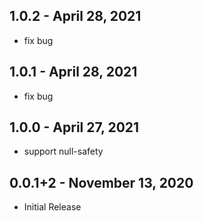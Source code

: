 ## 1.0.2 - April 28, 2021

- fix bug

## 1.0.1 - April 28, 2021

- fix bug

## 1.0.0 - April 27, 2021

- support null-safety

## 0.0.1+2 - November 13, 2020

- Initial Release
